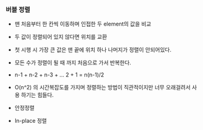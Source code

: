 ### 버블 정렬

- 맨 처음부터 한 칸씩 이동하며 인접한 두 element의 값을 비교
- 두 값이 정렬되어 있지 않다면 위치를 교환
- 첫 시행 시 가장 큰 값은 맨 끝에 위치 하나 나머지가 정렬이 안되어있다.
- 모든 수가 정렬이 될 때 까지 처음으로 가서 반복한다.
- n-1 + n-2 + n-3 + ... 2 + 1 = n(n-1)/2
- O(n^2) 의 시간복잡도를 가지며 정렬하는 방법이 직관적이지만 너무 오래걸려서 사용 하기는 힘들다.

- 안정정렬
- In-place 정렬